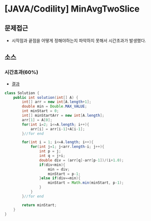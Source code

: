 # [JAVA/Codility] MinAvgTwoSlice



## 문제접근

- 시작점과 끝점을 어떻게 정해야하는지 파악하지 못해서 시간초과가 발생했다. 



## 소스

### 시간초과(60%)

- [결과](https://app.codility.com/demo/results/trainingZU9PZ7-67B/)

```java
class Solution {
    public int solution(int[] A) {
        int[] arr = new int[A.length+1];
        double min = Double.MAX_VALUE;
        int minStart = 0;
        int[] minStartArr = new int[A.length];
        arr[1] = A[0];
        for(int i=2; i<=A.length; i++){
            arr[i] = arr[i-1]+A[i-1];
        }//for end

        for(int i = 1; i<=A.length; i++){
            for(int j=1; j<arr.length-i; j++){
                int p = j;
                int q = j+i;
                double div = (arr[q]-arr[p-1])/(i+1.0);
                if(div<min){
                    min = div;
                    minStart = p-1;
                }else if(div==min){
                    minStart = Math.min(minStart, p-1);
                }
            }
        }//for end

        return minStart;
    }
}
```

